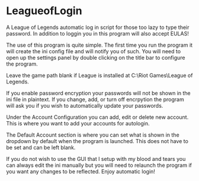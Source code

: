 LeagueofLogin
=============

A League of Legends automatic log in script for those too lazy to type their password. In addition to loggin you in this program will also accept EULAS!

The use of this program is quite simple. The first time you run the program it will create the ini config file and will notify you of such. You will need to open up the settings panel by double clicking on the title bar to configure the program.

Leave the game path blank if League is installed at C:\Riot Games\League of Legends.

If you enable password encryption your passwords will not be shown in the ini file in plaintext. If you change, add, or turn off encrpytion the program will ask you if you wish to automatically update your passwords.

Under the Account Configuration you can add, edit or delete new account. This is where you want to add your accounts for autologin.

The Default Account section is where you can set what is shown in the dropdown by default when the program is launched. This does not have to be set and can be left blank.

If you do not wish to use the GUI that I setup with my blood and tears you can always edit the ini manually but you will need to relaunch the program if you want any changes to be reflected. Enjoy automatic login!
